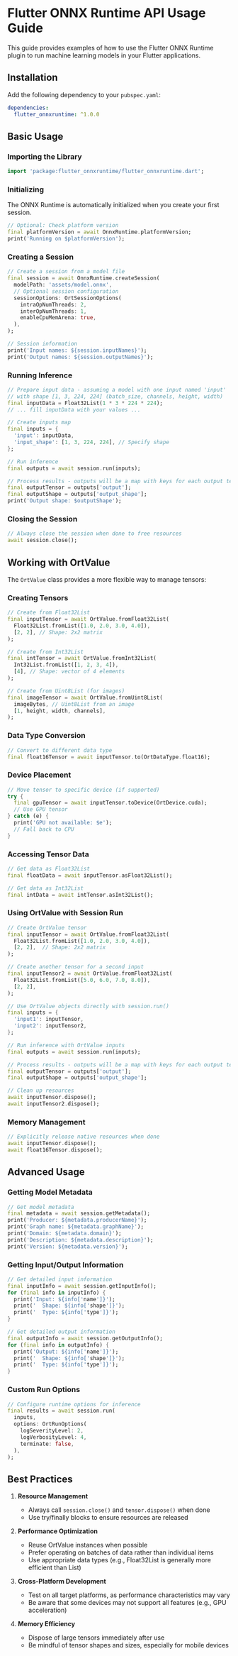 # Flutter ONNX Runtime API Usage Guide

This guide provides examples of how to use the Flutter ONNX Runtime plugin to run machine learning models in your Flutter applications.

## Installation

Add the following dependency to your `pubspec.yaml`:

```yaml
dependencies:
  flutter_onnxruntime: ^1.0.0
```

## Basic Usage

### Importing the Library

```dart
import 'package:flutter_onnxruntime/flutter_onnxruntime.dart';
```

### Initializing

The ONNX Runtime is automatically initialized when you create your first session.

```dart
// Optional: Check platform version
final platformVersion = await OnnxRuntime.platformVersion;
print('Running on $platformVersion');
```

### Creating a Session

```dart
// Create a session from a model file
final session = await OnnxRuntime.createSession(
  modelPath: 'assets/model.onnx',
  // Optional session configuration
  sessionOptions: OrtSessionOptions(
    intraOpNumThreads: 2,
    interOpNumThreads: 1,
    enableCpuMemArena: true,
  ),
);

// Session information
print('Input names: ${session.inputNames}');
print('Output names: ${session.outputNames}');
```

### Running Inference

```dart
// Prepare input data - assuming a model with one input named 'input'
// with shape [1, 3, 224, 224] (batch_size, channels, height, width)
final inputData = Float32List(1 * 3 * 224 * 224);
// ... fill inputData with your values ...

// Create inputs map
final inputs = {
  'input': inputData,
  'input_shape': [1, 3, 224, 224], // Specify shape
};

// Run inference
final outputs = await session.run(inputs);

// Process results - outputs will be a map with keys for each output tensor
final outputTensor = outputs['output'];
final outputShape = outputs['output_shape'];
print('Output shape: $outputShape');
```

### Closing the Session

```dart
// Always close the session when done to free resources
await session.close();
```

## Working with OrtValue

The `OrtValue` class provides a more flexible way to manage tensors:

### Creating Tensors

```dart
// Create from Float32List
final inputTensor = await OrtValue.fromFloat32List(
  Float32List.fromList([1.0, 2.0, 3.0, 4.0]),
  [2, 2], // Shape: 2x2 matrix
);

// Create from Int32List
final intTensor = await OrtValue.fromInt32List(
  Int32List.fromList([1, 2, 3, 4]),
  [4], // Shape: vector of 4 elements
);

// Create from Uint8List (for images)
final imageTensor = await OrtValue.fromUint8List(
  imageBytes, // Uint8List from an image
  [1, height, width, channels],
);
```

### Data Type Conversion

```dart
// Convert to different data type
final float16Tensor = await inputTensor.to(OrtDataType.float16);
```

### Device Placement

```dart
// Move tensor to specific device (if supported)
try {
  final gpuTensor = await inputTensor.toDevice(OrtDevice.cuda);
  // Use GPU tensor
} catch (e) {
  print('GPU not available: $e');
  // Fall back to CPU
}
```

### Accessing Tensor Data

```dart
// Get data as Float32List
final floatData = await inputTensor.asFloat32List();

// Get data as Int32List
final intData = await intTensor.asInt32List();
```

### Using OrtValue with Session Run

```dart
// Create OrtValue tensor
final inputTensor = await OrtValue.fromFloat32List(
  Float32List.fromList([1.0, 2.0, 3.0, 4.0]),
  [2, 2],  // Shape: 2x2 matrix
);

// Create another tensor for a second input
final inputTensor2 = await OrtValue.fromFloat32List(
  Float32List.fromList([5.0, 6.0, 7.0, 8.0]),
  [2, 2],
);

// Use OrtValue objects directly with session.run()
final inputs = {
  'input1': inputTensor,
  'input2': inputTensor2,
};

// Run inference with OrtValue inputs
final outputs = await session.run(inputs);

// Process results - outputs will be a map with keys for each output tensor
final outputTensor = outputs['output'];
final outputShape = outputs['output_shape'];

// Clean up resources
await inputTensor.dispose();
await inputTensor2.dispose();
```

### Memory Management

```dart
// Explicitly release native resources when done
await inputTensor.dispose();
await float16Tensor.dispose();
```

## Advanced Usage

### Getting Model Metadata

```dart
// Get model metadata
final metadata = await session.getMetadata();
print('Producer: ${metadata.producerName}');
print('Graph name: ${metadata.graphName}');
print('Domain: ${metadata.domain}');
print('Description: ${metadata.description}');
print('Version: ${metadata.version}');
```

### Getting Input/Output Information

```dart
// Get detailed input information
final inputInfo = await session.getInputInfo();
for (final info in inputInfo) {
  print('Input: ${info['name']}');
  print('  Shape: ${info['shape']}');
  print('  Type: ${info['type']}');
}

// Get detailed output information
final outputInfo = await session.getOutputInfo();
for (final info in outputInfo) {
  print('Output: ${info['name']}');
  print('  Shape: ${info['shape']}');
  print('  Type: ${info['type']}');
}
```

### Custom Run Options

```dart
// Configure runtime options for inference
final results = await session.run(
  inputs,
  options: OrtRunOptions(
    logSeverityLevel: 2,
    logVerbosityLevel: 4,
    terminate: false,
  ),
);
```

## Best Practices

1. **Resource Management**
   - Always call `session.close()` and `tensor.dispose()` when done
   - Use try/finally blocks to ensure resources are released

2. **Performance Optimization**
   - Reuse OrtValue instances when possible
   - Prefer operating on batches of data rather than individual items
   - Use appropriate data types (e.g., Float32List is generally more efficient than List<double>)

3. **Cross-Platform Development**
   - Test on all target platforms, as performance characteristics may vary
   - Be aware that some devices may not support all features (e.g., GPU acceleration)

4. **Memory Efficiency**
   - Dispose of large tensors immediately after use
   - Be mindful of tensor shapes and sizes, especially for mobile devices 
